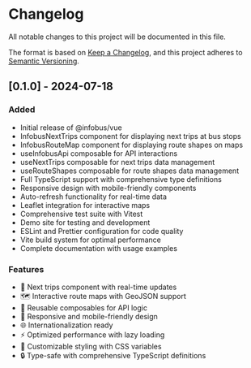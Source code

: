 # Changelog

All notable changes to this project will be documented in this file.

The format is based on [Keep a Changelog](https://keepachangelog.com/en/1.0.0/),
and this project adheres to [Semantic Versioning](https://semver.org/spec/v2.0.0.html).

## [0.1.0] - 2024-07-18

### Added
- Initial release of @infobus/vue
- InfobusNextTrips component for displaying next trips at bus stops
- InfobusRouteMap component for displaying route shapes on maps
- useInfobusApi composable for API interactions
- useNextTrips composable for next trips data management
- useRouteShapes composable for route shapes data management
- Full TypeScript support with comprehensive type definitions
- Responsive design with mobile-friendly components
- Auto-refresh functionality for real-time data
- Leaflet integration for interactive maps
- Comprehensive test suite with Vitest
- Demo site for testing and development
- ESLint and Prettier configuration for code quality
- Vite build system for optimal performance
- Complete documentation with usage examples

### Features
- 🚌 Next trips component with real-time updates
- 🗺️ Interactive route maps with GeoJSON support
- 🔧 Reusable composables for API logic
- 📱 Responsive and mobile-friendly design
- 🌐 Internationalization ready
- ⚡ Optimized performance with lazy loading
- 🎨 Customizable styling with CSS variables
- 🔒 Type-safe with comprehensive TypeScript definitions
